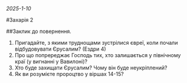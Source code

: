 _2025-1-10_

#Захарія 2

##Заклик до повернення.
1. Пригадайте, з якими труднощами зустрілися євреї, коли почали відбудовувати Єрусалим? (Ездри 4)
2. Про що попререджає Господь тих, хто залишається у північному краї (у вигнанні у Вавилоні)?
3. Хто буде захищати Єрусалим? Чому він буде неукріплений?
4. Як ви розумієте пророцтво у віршах 14-15?

